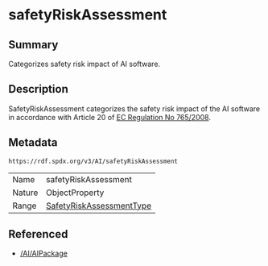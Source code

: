 <!-- Automatically generated by spec-parser v2.0.0 on 2024-01-26T22:18:46.241893+00:00 -->
<!-- SPDX-License-Identifier: Community-Spec-1.0 -->

# safetyRiskAssessment

## Summary

Categorizes safety risk impact of AI software.


## Description

SafetyRiskAssessment categorizes the safety risk impact of the AI software
in accordance with Article 20 of [EC Regulation No 765/2008](https://ec.europa.eu/docsroom/documents/17107/attachments/1/translations/en/renditions/pdf).


## Metadata

`https://rdf.spdx.org/v3/AI/safetyRiskAssessment`


| | |
|---|---|
| Name | safetyRiskAssessment |
| Nature | ObjectProperty |
| Range | [SafetyRiskAssessmentType](../Vocabularies/SafetyRiskAssessmentType.md) |




## Referenced

- [/AI/AIPackage](../../AI/Classes/AIPackage.md)

